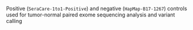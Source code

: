 Positive (`SeraCare-1to1-Positive`) and negative (`HapMap-B17-1267`) controls used for tumor-normal paired exome sequencing analysis and variant calling

